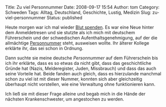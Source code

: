 Title: Zu viel Personnummer
Date: 2008-09-17 15:54
Author: tom
Category: Schweden
Tags: Alltag, Deutschland, Geschichte, Lustig, Medizin
Slug: zu-viel-personnummer
Status: published

Heute morgen war ich mal wieder [Blut
spenden](http://www.fiket.de/2007/05/21/blutknappheit-zu-strenge-regeln/).
Es war eine Neue hinter dem Anmeldetresen und sie stutzte als ich mich
mit deutschem Führerschein und der schwedischen Aufenthaltsgenehmigung,
auf der die allmächtige
[Personnummer](http://www.fiket.de/2006/07/09/wort-der-woche-personnummer/)
steht, ausweisen wollte. Ihr älterer Kollege erklärte ihr, das sei schon
in Ordnung.

Dann suchte sie meine deutsche *Personnummer* auf dem Führerschein bis
ich ihr erklärte, dass es so etwas da nicht gibt, dass das
geschichtliche Gründe hat (Nazis, Melderegister, Juden, Missbrauch) und
dass das auch seine Vorteile hat. Beide fanden auch gleich, dass es
hierzulande manchmal schon zu viel ist mit dieser Nummer, konnten sich
aber gleichzeitig überhaupt nicht vorstellen, wie eine Verwaltung ohne
funktionieren kann.

Ich ließ sie mit dieser Frage alleine und begab mich in die Hände der
nächsten Krankenschwester, um angestochen zu werden.

